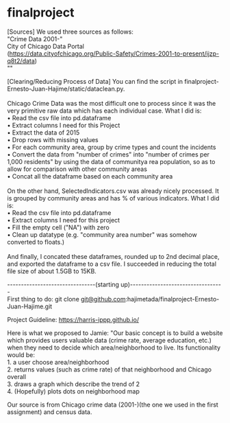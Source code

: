 # finalproject

[Sources]
We used three sources as follows:<br />
"Crime Data 2001-"<br />
     City of Chicago Data Portal<br /> (https://data.cityofchicago.org/Public-Safety/Crimes-2001-to-present/ijzp-q8t2/data)<br />
""

[Clearing/Reducing Process of Data]
You can find the script in finalproject-Ernesto-Juan-Hajime/static/dataclean.py.<br />
<br />
Chicago Crime Data was the most difficult one to process since it was the very
primitive raw data which has each individual case. What I did is:<br />
    • Read the csv file into pd.dataframe<br />
    • Extract columns I need for this Project<br />
    • Extract the data of 2015<br />
    • Drop rows with missing values <br />
    • For each community area, group by crime types and count the incidents<br />
    • Convert the data from "number of crimes" into "number of crimes per 1,000           residents" by using the data of communitya rea population, so as to allow for comparison with other community areas<br />
    • Concat all the dataframe based on each community area<br />
<br />
On the other hand, SelectedIndicators.csv was already nicely processed. It is grouped by community areas and has % of various indicators. What I did is:<br />
    • Read the csv file into pd.dataframe<br />
    • Extract columns I need for this project <br />
    • Fill the empty cell ("NA") with zero<br />
    • Clean up datatype (e.g. "community area number" was somehow converted to floats.)<br />
<br />
And finally, I concated these dataframes, rounded up to 2nd decimal place, and exported the dataframe to a csv file. I succeeded in reducing the total file size of about 1.5GB to 15KB.



--------------------------------(starting up)----------------------------------<br />
First thing to do:
git clone git@github.com:hajimetada/finalproject-Ernesto-Juan-Hajime.git

Project Guideline:
https://harris-ippp.github.io/

Here is what we proposed to Jamie:
  "Our basic concept is to build a website which provides users valuable data (crime rate, average education, etc.) when they need to decide which area/neighborhood to live. Its functionality would be:<br />
    1. a user choose area/neighborhood<br />
    2. returns values (such as crime rate) of that neighborhood and Chicago overall<br />
    3. draws a graph which describe the trend of 2<br />
    4. (Hopefully) plots dots on neighborhood map<br />

  Our source is from Chicago crime data (2001-)(the one we used in the first assignment) and census data.
